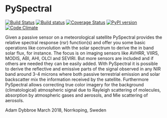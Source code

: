 PySpectral
==========

[![Build Status](https://travis-ci.org/pytroll/pyspectral.png?branch=master)](https://travis-ci.org/pytroll/pyspectral)
[![Build status](https://ci.appveyor.com/api/projects/status/5lm42n0l65l5o9xn?svg=true)](https://ci.appveyor.com/project/pytroll/pyspectral)
[![Coverage Status](https://coveralls.io/repos/github/pytroll/pyspectral/badge.svg?branch=master)](https://coveralls.io/github/pytroll/pyspectral?branch=master)
[![PyPI version](https://badge.fury.io/py/pyspectral.svg)](https://badge.fury.io/py/pyspectral)
[![Code Climate](https://codeclimate.com/github/pytroll/pyspectral/badges/gpa.svg)](https://codeclimate.com/github/pytroll/pyspectral)

Given a passive sensor on a meteorological satellite PySpectral provides the
relative spectral response (rsr) function(s) and offer you some basic
operations like convolution with the solar spectrum to derive the in band solar
flux, for instance. The focus is on imaging sensors like AVHRR, VIIRS, MODIS, ABI,
AHI, OLCI and SEVIRI. But more sensors are included and if others are needed they can
be easily added. With PySpectral it is possible to derive the reflective and
emissive parts of the signal observed in any NIR band around 3-4 microns where
both passive terrestrial emission and solar backscatter mix the information
received by the satellite. Furthermore PySpectral allows correcting true color
imagery for the background (climatological) atmospheric signal due to Rayleigh
scattering of molecules, absorption by atmospheric gases and aerosols, and Mie
scattering of aerosols.

Adam Dybbroe
March 2018, Norrkoping, Sweden

